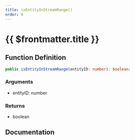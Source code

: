 ```yaml
---
title: isEntityInStreamRange()
order: 0
---
```


# {{ $frontmatter.title }}

## Function Definition

```ts
public isEntityInStreamRange(entityID: number): boolean;
```

### Arguments

* entityID: number

### Returns

* boolean

## Documentation

<!--@include: ./parts/isEntityInStreamRange.md-->
